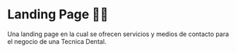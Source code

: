 # Landing Page 👩‍⚕
Una landing page en la cual se ofrecen servicios y medios de contacto para el negocio de una Tecnica Dental.
